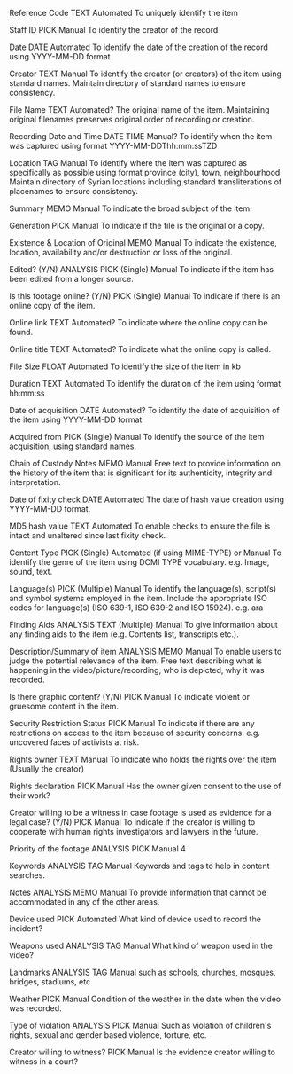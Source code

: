 
Reference Code
TEXT
Automated
To uniquely identify the item

Staff ID
PICK
Manual
To identify the creator of the record

Date
DATE
Automated
To identify the date of the creation of the record using YYYY-MM-DD format.

Creator
TEXT
Manual
To identify the creator (or creators) of the item using standard names. Maintain directory of standard names  to ensure consistency.


File Name
TEXT
Automated?
The original name of the item. Maintaining original filenames preserves original order of recording or creation.

Recording Date and Time
DATE TIME
Manual?
To identify when the item was captured using format YYYY-MM-DDThh:mm:ssTZD

Location
TAG
Manual
To identify where the item was captured as specifically as possible using format province (city), town, neighbourhood. Maintain directory of Syrian locations including standard transliterations of placenames to ensure consistency.


Summary
MEMO
Manual
To indicate the broad subject of the item.

Generation
PICK
Manual
To indicate if the file is the original or a copy.

Existence & Location of Original
MEMO
Manual
To indicate the existence, location, availability and/or destruction or loss of the original.

Edited? (Y/N)
ANALYSIS
PICK (Single)
Manual
To indicate if the item has been edited from a longer source.

Is this footage online? (Y/N)
PICK (Single)
Manual
To indicate if there is an online copy of the item.

Online link
TEXT
Automated?
To indicate where the online copy can be found.

Online title
TEXT
Automated?
To indicate what the online copy is called.

File Size
FLOAT
Automated
To identify the size of the item in kb

Duration
TEXT
Automated
To identify the duration of the item using format hh:mm:ss

Date of acquisition
DATE
Automated?
To identify the date of acquisition of the item using YYYY-MM-DD format.

Acquired from
PICK (Single)
Manual
To identify the source of the item acquisition, using standard names.

Chain of Custody Notes
MEMO
Manual
Free text to provide information on the history of the item that is significant for its authenticity, integrity and interpretation.

Date of fixity check
DATE
Automated
The date of hash value creation using YYYY-MM-DD format.

MD5 hash value
TEXT
Automated
To enable checks to ensure the file is intact and unaltered since last fixity check.

Content Type
PICK (Single)
Automated (if using MIME-TYPE) or Manual
To identify the genre of the item using DCMI TYPE vocabulary. e.g. Image, sound, text.

Language(s)
PICK (Multiple)
Manual
To identify the language(s), script(s) and symbol systems employed in the item. Include the appropriate ISO codes for language(s) (ISO 639-1, ISO 639-2 and ISO 15924). e.g. ara

Finding Aids
ANALYSIS
TEXT (Multiple)
Manual
To give information about any finding aids to the item (e.g. Contents list, transcripts etc.).

Description/Summary of item
ANALYSIS
MEMO
Manual
To enable users to judge the potential relevance of the item. Free text describing what is happening in the video/picture/recording, who is depicted, why it was recorded.

Is there graphic content? (Y/N)
PICK
Manual
To indicate violent or gruesome content in the item.

Security  Restriction Status
PICK
Manual
To indicate if there are any restrictions on access to the item because of security concerns. e.g. uncovered faces of activists at risk.

Rights owner
TEXT
Manual
To indicate who holds the rights over the item (Usually the creator)

Rights declaration
PICK
Manual
Has the owner given consent to the use of their work?

Creator willing to be a witness in case footage is used as evidence for a legal case? (Y/N)
PICK
Manual
To indicate if the creator is willing to cooperate with human rights investigators and lawyers in the future.

Priority of the footage
ANALYSIS
PICK
Manual
4

Keywords
ANALYSIS
TAG
Manual
Keywords and tags to help in content searches.

Notes
ANALYSIS
MEMO
Manual
To provide information that cannot be accommodated in any of the other areas.

Device used
PICK
Automated
What kind of device used to record the incident?

Weapons used
ANALYSIS
TAG
Manual
What kind of weapon used in the video?

Landmarks
ANALYSIS
TAG
Manual
such as schools, churches, mosques, bridges, stadiums, etc

Weather
PICK
Manual
Condition of the weather in the date when the video was recorded.

Type of violation
ANALYSIS
PICK
Manual
Such as violation of children's rights, sexual and gender based violence, torture, etc.

Creator willing to witness?
PICK
Manual
Is the evidence creator willing to witness in a court?
